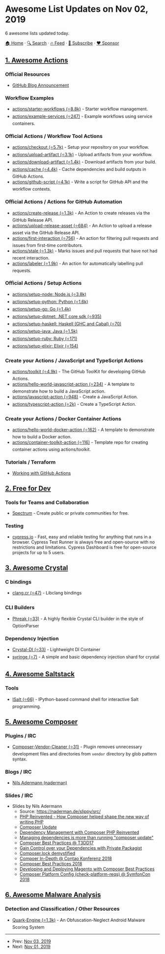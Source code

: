 # Awesome List Updates on Nov 02, 2019

6 awesome lists updated today.

[🏠 Home](/README.md) · [🔍 Search](https://www.trackawesomelist.com/search/) · [🔥 Feed](https://www.trackawesomelist.com/rss.xml) · [📮 Subscribe](https://trackawesomelist.us17.list-manage.com/subscribe?u=d2f0117aa829c83a63ec63c2f&id=36a103854c) · [❤️  Sponsor](https://github.com/sponsors/theowenyoung)



## [1. Awesome Actions](/content/sdras/awesome-actions/README.md)

### Official Resources

*   [GitHub Blog Announcement](https://github.blog/2018-10-17-action-demos/)

### Workflow Examples

*   [actions/starter-workflows (⭐8.8k)](https://github.com/actions/starter-workflows) - Starter workflow management.
*   [actions/example-services (⭐247)](https://github.com/actions/example-services) - Example workflows using service containers.

### Official Actions / Workflow Tool Actions

*   [actions/checkout (⭐5.7k)](https://github.com/actions/checkout) - Setup your repository on your workflow.
*   [actions/upload-artifact (⭐3.1k)](https://github.com/actions/upload-artifact) - Upload artifacts from your workflow.
*   [actions/download-artifact (⭐1.4k)](https://github.com/actions/download-artifact) - Download artifacts from your build.
*   [actions/cache (⭐4.4k)](https://github.com/actions/cache) - Cache dependencies and build outputs in GitHub Actions.
*   [actions/github-script (⭐4.1k)](https://github.com/actions/github-script) - Write a script for GitHub API and the workflow contexts.

### Official Actions / Actions for GitHub Automation

*   [actions/create-release (⭐1.3k)](https://github.com/actions/create-release) - An Action to create releases via the GitHub Release API.
*   [actions/upload-release-asset (⭐684)](https://github.com/actions/upload-release-asset) - An Action to upload a release asset via the GitHub Release API.
*   [actions/first-interaction (⭐756)](https://github.com/actions/first-interaction) - An action for filtering pull requests and issues from first-time contributors.
*   [actions/stale (⭐1.3k)](https://github.com/actions/stale) - Marks issues and pull requests that have not had recent interaction.
*   [actions/labeler (⭐1.9k)](https://github.com/actions/labeler) - An action for automatically labelling pull requests.

### Official Actions / Setup Actions

*   [actions/setup-node: Node.js (⭐3.8k)](https://github.com/actions/setup-node)
*   [actions/setup-python: Python (⭐1.6k)](https://github.com/actions/setup-python)
*   [actions/setup-go: Go (⭐1.4k)](https://github.com/actions/setup-go)
*   [actions/setup-dotnet: .NET core sdk (⭐935)](https://github.com/actions/setup-dotnet)
*   [actions/setup-haskell: Haskell (GHC and Cabal) (⭐70)](https://github.com/actions/setup-haskell)
*   [actions/setup-java: Java (⭐1.5k)](https://github.com/actions/setup-java)
*   [actions/setup-ruby: Ruby (⭐171)](https://github.com/actions/setup-ruby)
*   [actions/setup-elixir: Elixir (⭐154)](https://github.com/actions/setup-elixir)

### Create your Actions / JavaScript and TypeScript Actions

*   [actions/toolkit (⭐4.9k)](https://github.com/actions/toolkit) - The GitHub ToolKit for developing GitHub Actions.
*   [actions/hello-world-javascript-action (⭐234)](https://github.com/actions/hello-world-javascript-action) - A template to demonstrate how to build a JavaScript action.
*   [actions/javascript-action (⭐948)](https://github.com/actions/javascript-action) - Create a JavaScript Action.
*   [actions/typescript-action (⭐2k)](https://github.com/actions/typescript-action) - Create a TypeScript Action.

### Create your Actions / Docker Container Actions

*   [actions/hello-world-docker-action (⭐162)](https://github.com/actions/hello-world-docker-action) - A template to demonstrate how to build a Docker action.
*   [actions/container-toolkit-action (⭐116)](https://github.com/actions/container-toolkit-action) - Template repo for creating container actions using actions/toolkit.

### Tutorials / Terraform

*   [Working with GitHub Actions](https://jeffrafter.com/working-with-github-actions)

## [2. Free for Dev](/content/ripienaar/free-for-dev/README.md)

### Tools for Teams and Collaboration

*   [Spectrum](https://spectrum.chat/) - Create public or private communities for free.

### Testing

*   [cypress.io](https://www.cypress.io/) - Fast, easy and reliable testing for anything that runs in a browser. Cypress Test Runner is always free and open-source with no restrictions and limitations. Cypress Dashboard is free for open-source projects for up to 5 users.

## [3. Awesome Crystal](/content/veelenga/awesome-crystal/README.md)

### C bindings

*   [clang.cr (⭐47)](https://github.com/crystal-lang/clang.cr) - Libclang bindings

### CLI Builders

*   [Phreak (⭐33)](https://github.com/shinzlet/phreak) - A highly flexible Crystal CLI builder in the style of OptionParser

### Dependency Injection

*   [Crystal-DI (⭐33)](https://github.com/funk-yourself/crystal-di) - Lightweight DI Container
*   [syringe (⭐7)](https://github.com/Bonemind/syringe) - A simple and basic dependency injection shard for crystal

## [4. Awesome Saltstack](/content/hbokh/awesome-saltstack/README.md)

### Tools

*   [ISalt (⭐66)](https://github.com/mirceaulinic/isalt) - IPython-based command shell for interactive Salt programming.

## [5. Awesome Composer](/content/jakoch/awesome-composer/README.md)

### Plugins / IRC

*   [Composer-Vendor-Cleaner (⭐31)](https://github.com/liborm85/composer-vendor-cleaner) - Plugin removes unnecessary development files and directories from `vendor` directory by glob pattern syntax.

### Blogs / IRC

*   [Nils Adermann (naderman)](https://naderman.de/)

### Slides / IRC

*   Slides by Nils Adermann
    *   Source: <https://naderman.de/slippy/src/>
    *   [PHP Reinvented - How Composer helped shape the new way of writing PHP](https://naderman.de/slippy/src/?file=2014-04-13-PHP-Reinvented.html)
    *   [Composer Update](https://naderman.de/slippy/src/?file=2015-02-03-Composer-Update.html)
    *   [Dependency Management with Composer PHP Reinvented](https://naderman.de/slippy/src/?file=2015-02-01-Dependency-Management-with-Composer-PHP-Reinvented.html)
    *   [Managing dependencies is
        more than running
        "composer update"](https://naderman.de/slippy/slides/2017-06-30-DPC-Dependency-Management-is-more-than-composer-update.pdf)
    *   [Composer
        Best Practices @ T3DD17](https://naderman.de/slippy/slides/2017-07-13-T3DD17-Composer-Best-Practices.pdf)
    *   [Gain Control over your
        Dependencies with
        Private Packagist](https://naderman.de/slippy/slides/2017-07-14-T3DD17-Gain-control-over-your-dependencies-with-private-packagist.pdf)
    *   [Composer.lock demystified](https://naderman.de/slippy/slides/2018-01-26-composer-lock-demystified.pdf)
    *   [Compoer In-Depth @ Contao Konferenz 2018](https://naderman.de/slippy/slides/2018-06-08-Contao-Konferenz-2018-Composer-In-Depth.pdf)
    *   [Composer Best Practices 2018](https://naderman.de/slippy/slides/2018-06-27-Composer-Best-Practices-2018.pdf)
    *   [Developing and Deploying Magento with Composer Best Practices](https://naderman.de/slippy/slides/2018-06-18-Developing-and-Deploying-Magento-with-Composer-Best-Practices.pdf)
    *   [Composer Platform Config (check-platform-reqs) @ SymfonCon 2018](https://naderman.de/slippy/slides/2018-12-07-SymfonCon-Composer-Platform-Config.pdf)

## [6. Awesome Malware Analysis](/content/rshipp/awesome-malware-analysis/README.md)

### Detection and Classification / Other Resources

*   [Quark-Engine (⭐1.3k)](https://github.com/quark-engine/quark-engine) - An Obfuscation-Neglect Android Malware Scoring System

---

- Prev: [Nov 03, 2019](/content/2019/11/03/README.md)
- Next: [Nov 01, 2019](/content/2019/11/01/README.md)